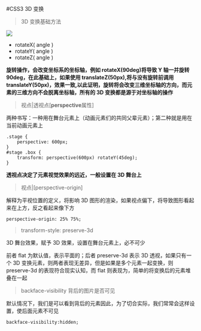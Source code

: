 #CSS3 3D 变换

> 3D 变换基础方法

![](http://image.zhangxinxu.com/image/blog/201209/3d_axes.png)

- rotateX( angle )
- rotateY( angle )
- rotateZ( angle )

**旋转操作，会改变坐标系的坐标轴，例如 rotateX(90deg)将导致 Y 轴一并旋转 90deg，在此基础上，如果使用 translateZ(50px),将与没有旋转前调用 translateY(50px)，效果一致,以此证明，旋转将会改变三维坐标轴的方向，而元素的三维方向不会脱离坐标轴，所有的 3D 变换都是源于对坐标轴的操作**

> 视点|透视点[**perspective**属性]

两种书写：一种用在舞台元素上（动画元素们的共同父辈元素）；第二种就是用在当前动画元素上

    .stage {
        perspective: 600px;
    }
    #stage .box {
        transform: perspective(600px) rotateY(45deg);
    }

**透视点决定了元素视觉效果的远近，一般设置在 3D 舞台上**

> 视点|[perspective-origin]

解释为平视位置的定义，将影响 3D 图形的渲染，如果视点偏下，将导致图形看起来在上方，反之看起来像下方

    perspective-origin: 25% 75%;

> transform-style: preserve-3d

3D 舞台效果，赋予 3D 效果，设置在舞台元素上，必不可少

前者 flat 为默认值，表示平面的；后者 preserve-3d 表示 3D 透视，如果只有一个 3D 变换元素，则两者表现无差异，但是如果是多个元素一起变换，则 preserve-3d 的表现符合现实认知，而 flat 则表现为，简单的将变换后的元素堆叠在一起

> backface-visibility 背后的图片是否可见

默认情况下，我们是可以看到背后的元素因此，为了切合实际，我们常常会这样设置，使后面元素不可见

    backface-visibility:hidden;
